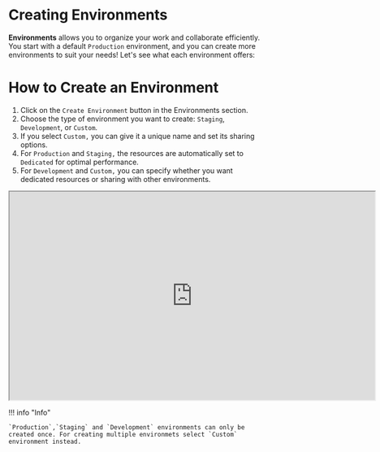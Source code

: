 # Creating Environments

**Environments** allows you to organize your work and collaborate efficiently. You start with a default `Production` environment, and you can create more environments to suit your needs! Let's see what each environment offers:

# How to Create an Environment

1. Click on the `Create Environment` button in the Environments section.
2. Choose the type of environment you want to create: `Staging`, `Development`, or `Custom`.
3. If you select `Custom,` you can give it a unique name and set its sharing options.
4. For `Production` and `Staging,` the resources are automatically set to `Dedicated` for optimal performance.
5. For `Development` and `Custom,` you can specify whether you want dedicated resources or sharing with other environments.

<iframe src="https://drive.google.com/file/d/10LUdcScgiWxfgmC9zmDblt-2VOB2DNBv/preview" width="720" height="410" allow="autoplay"></iframe>

!!! info "Info"

    `Production`,`Staging` and `Development` environments can only be created once. For creating multiple environmets select `Custom` environment instead.
